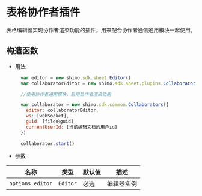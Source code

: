 # 表格协作者插件

表格编辑器实现协作者渲染功能的插件，用来配合协作者通信通用模块一起使用。

## 构造函数

* 用法

  ```js
    var editor = new shimo.sdk.sheet.Editor()
    var collaboratorEditor = new shimo.sdk.sheet.plugins.Collaborators({ editor })

    //使用协作者通用模块，启用协作者渲染功能

    var collaborator = new shimo.sdk.common.Collaborators({
      editor: collaboratorEditor,
      ws: [webSocket],
      guid: [file的guid],
      currentUserId: [当前编辑文档的用户id]
    })

    collaborator.start()
  ```

* 参数

|名称|类型|默认值|描述|
| -- | -- | -- | -- |
| `options.editor` | `Editor` | 必选 | 编辑器实例 |


